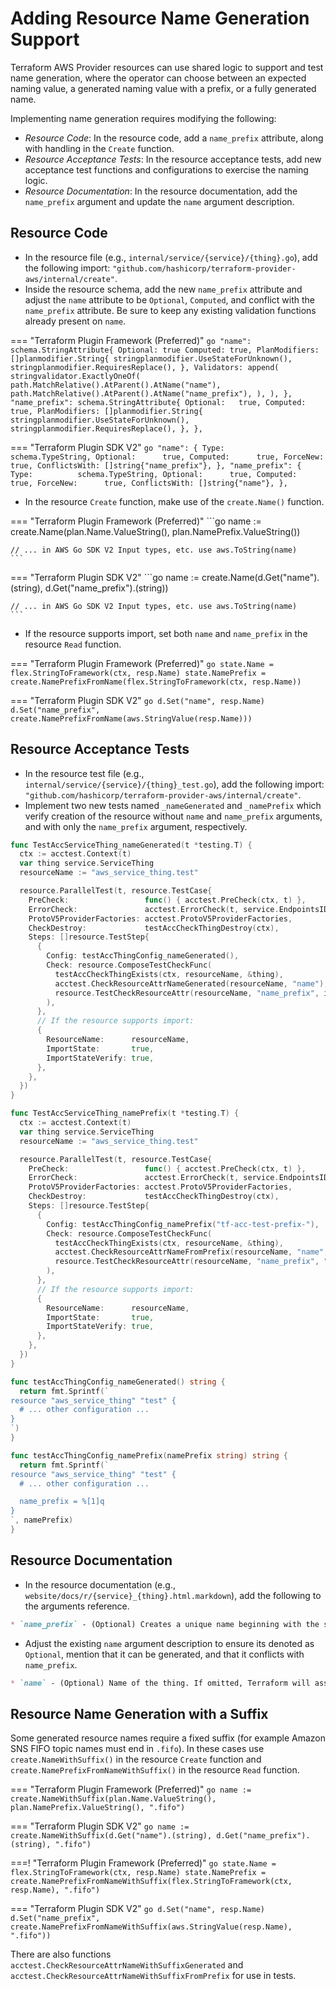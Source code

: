 <!-- markdownlint-configure-file { "code-block-style": false } -->
# Adding Resource Name Generation Support

Terraform AWS Provider resources can use shared logic to support and test name generation, where the operator can choose between an expected naming value, a generated naming value with a prefix, or a fully generated name.

Implementing name generation requires modifying the following:

- _Resource Code_: In the resource code, add a `name_prefix` attribute, along with handling in the `Create` function.
- _Resource Acceptance Tests_: In the resource acceptance tests, add new acceptance test functions and configurations to exercise the naming logic.
- _Resource Documentation_: In the resource documentation, add the `name_prefix` argument and update the `name` argument description.

## Resource Code

- In the resource file (e.g., `internal/service/{service}/{thing}.go`), add the following import: `"github.com/hashicorp/terraform-provider-aws/internal/create"`.
- Inside the resource schema, add the new `name_prefix` attribute and adjust the `name` attribute to be `Optional`, `Computed`, and conflict with the `name_prefix` attribute. Be sure to keep any existing validation functions already present on `name`.

=== "Terraform Plugin Framework (Preferred)"
    ```go
    "name": schema.StringAttribute{
        Optional: true
        Computed: true,
        PlanModifiers: []planmodifier.String{
            stringplanmodifier.UseStateForUnknown(),
            stringplanmodifier.RequiresReplace(),
        },
        Validators: append(
            stringvalidator.ExactlyOneOf(
                path.MatchRelative().AtParent().AtName("name"),
                path.MatchRelative().AtParent().AtName("name_prefix"),
            ),
        ),
    },
    "name_prefix": schema.StringAttribute{
        Optional:   true,
        Computed:   true,
        PlanModifiers: []planmodifier.String{
            stringplanmodifier.UseStateForUnknown(),
            stringplanmodifier.RequiresReplace(),
        },
    },
    ```

=== "Terraform Plugin SDK V2"
    ```go
    "name": {
      Type:          schema.TypeString,
      Optional:      true,
      Computed:      true,
      ForceNew:      true,
      ConflictsWith: []string{"name_prefix"},
    },
    "name_prefix": {
      Type:          schema.TypeString,
      Optional:      true,
      Computed:      true,
      ForceNew:      true,
      ConflictsWith: []string{"name"},
    },
    ```

- In the resource `Create` function, make use of the `create.Name()` function.

=== "Terraform Plugin Framework (Preferred)"
    ```go
    name := create.Name(plan.Name.ValueString(), plan.NamePrefix.ValueString())

    // ... in AWS Go SDK V2 Input types, etc. use aws.ToString(name)
    ```

=== "Terraform Plugin SDK V2"
    ```go
    name := create.Name(d.Get("name").(string), d.Get("name_prefix").(string))

    // ... in AWS Go SDK V2 Input types, etc. use aws.ToString(name)
    ```

- If the resource supports import, set both `name` and `name_prefix` in the resource `Read` function.

=== "Terraform Plugin Framework (Preferred)"
    ```go
    state.Name = flex.StringToFramework(ctx, resp.Name)
    state.NamePrefix = create.NamePrefixFromName(flex.StringToFramework(ctx, resp.Name))
    ```

=== "Terraform Plugin SDK V2"
    ```go
    d.Set("name", resp.Name)
    d.Set("name_prefix", create.NamePrefixFromName(aws.StringValue(resp.Name)))
    ```

## Resource Acceptance Tests

- In the resource test file (e.g., `internal/service/{service}/{thing}_test.go`), add the following import: `"github.com/hashicorp/terraform-provider-aws/internal/create"`.
- Implement two new tests named `_nameGenerated` and `_namePrefix` which verify creation of the resource without `name` and `name_prefix` arguments, and with only the `name_prefix` argument, respectively.

```go
func TestAccServiceThing_nameGenerated(t *testing.T) {
  ctx := acctest.Context(t)
  var thing service.ServiceThing
  resourceName := "aws_service_thing.test"

  resource.ParallelTest(t, resource.TestCase{
    PreCheck:                 func() { acctest.PreCheck(ctx, t) },
    ErrorCheck:               acctest.ErrorCheck(t, service.EndpointsID),
    ProtoV5ProviderFactories: acctest.ProtoV5ProviderFactories,
    CheckDestroy:             testAccCheckThingDestroy(ctx),
    Steps: []resource.TestStep{
      {
        Config: testAccThingConfig_nameGenerated(),
        Check: resource.ComposeTestCheckFunc(
          testAccCheckThingExists(ctx, resourceName, &thing),
          acctest.CheckResourceAttrNameGenerated(resourceName, "name"),
          resource.TestCheckResourceAttr(resourceName, "name_prefix", id.UniqueIdPrefix),
        ),
      },
      // If the resource supports import:
      {
        ResourceName:      resourceName,
        ImportState:       true,
        ImportStateVerify: true,
      },
    },
  })
}

func TestAccServiceThing_namePrefix(t *testing.T) {
  ctx := acctest.Context(t)
  var thing service.ServiceThing
  resourceName := "aws_service_thing.test"

  resource.ParallelTest(t, resource.TestCase{
    PreCheck:                 func() { acctest.PreCheck(ctx, t) },
    ErrorCheck:               acctest.ErrorCheck(t, service.EndpointsID),
    ProtoV5ProviderFactories: acctest.ProtoV5ProviderFactories,
    CheckDestroy:             testAccCheckThingDestroy(ctx),
    Steps: []resource.TestStep{
      {
        Config: testAccThingConfig_namePrefix("tf-acc-test-prefix-"),
        Check: resource.ComposeTestCheckFunc(
          testAccCheckThingExists(ctx, resourceName, &thing),
          acctest.CheckResourceAttrNameFromPrefix(resourceName, "name", "tf-acc-test-prefix-"),
          resource.TestCheckResourceAttr(resourceName, "name_prefix", "tf-acc-test-prefix-"),
        ),
      },
      // If the resource supports import:
      {
        ResourceName:      resourceName,
        ImportState:       true,
        ImportStateVerify: true,
      },
    },
  })
}

func testAccThingConfig_nameGenerated() string {
  return fmt.Sprintf(`
resource "aws_service_thing" "test" {
  # ... other configuration ...
}
`)
}

func testAccThingConfig_namePrefix(namePrefix string) string {
  return fmt.Sprintf(`
resource "aws_service_thing" "test" {
  # ... other configuration ...

  name_prefix = %[1]q
}
`, namePrefix)
}
```

## Resource Documentation

- In the resource documentation (e.g., `website/docs/r/{service}_{thing}.html.markdown`), add the following to the arguments reference.

```markdown
* `name_prefix` - (Optional) Creates a unique name beginning with the specified prefix. Conflicts with `name`.
```

- Adjust the existing `name` argument description to ensure its denoted as `Optional`, mention that it can be generated, and that it conflicts with `name_prefix`.

```markdown
* `name` - (Optional) Name of the thing. If omitted, Terraform will assign a random, unique name. Conflicts with `name_prefix`.
```

## Resource Name Generation with a Suffix

Some generated resource names require a fixed suffix (for example Amazon SNS FIFO topic names must end in `.fifo`).
In these cases use `create.NameWithSuffix()` in the resource `Create` function and `create.NamePrefixFromNameWithSuffix()` in the resource `Read` function.

=== "Terraform Plugin Framework (Preferred)"
    ```go
    name := create.NameWithSuffix(plan.Name.ValueString(), plan.NamePrefix.ValueString(), ".fifo")
    ```

=== "Terraform Plugin SDK V2"
    ```go
    name := create.NameWithSuffix(d.Get("name").(string), d.Get("name_prefix").(string), ".fifo")
    ```

===! "Terraform Plugin Framework (Preferred)"
    ```go
    state.Name = flex.StringToFramework(ctx, resp.Name)
    state.NamePrefix = create.NamePrefixFromNameWithSuffix(flex.StringToFramework(ctx, resp.Name), ".fifo")
    ```

=== "Terraform Plugin SDK V2"
    ```go
    d.Set("name", resp.Name)
    d.Set("name_prefix", create.NamePrefixFromNameWithSuffix(aws.StringValue(resp.Name), ".fifo"))
    ```

There are also functions `acctest.CheckResourceAttrNameWithSuffixGenerated` and `acctest.CheckResourceAttrNameWithSuffixFromPrefix` for use in tests.
